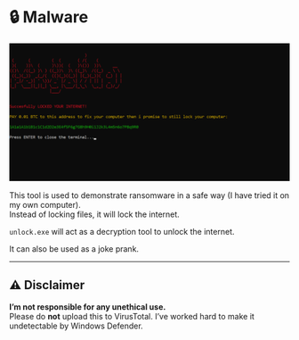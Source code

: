 # 🔒 Malware

![Screenshot](1.png)

This tool is used to demonstrate ransomware in a safe way (I have tried it on my own computer).  
Instead of locking files, it will lock the internet.  

`unlock.exe` will act as a decryption tool to unlock the internet.  

It can also be used as a joke prank.

---

## ⚠️ Disclaimer

**I’m not responsible for any unethical use.**  
Please do **not** upload this to VirusTotal. I’ve worked hard to make it undetectable by Windows Defender.
